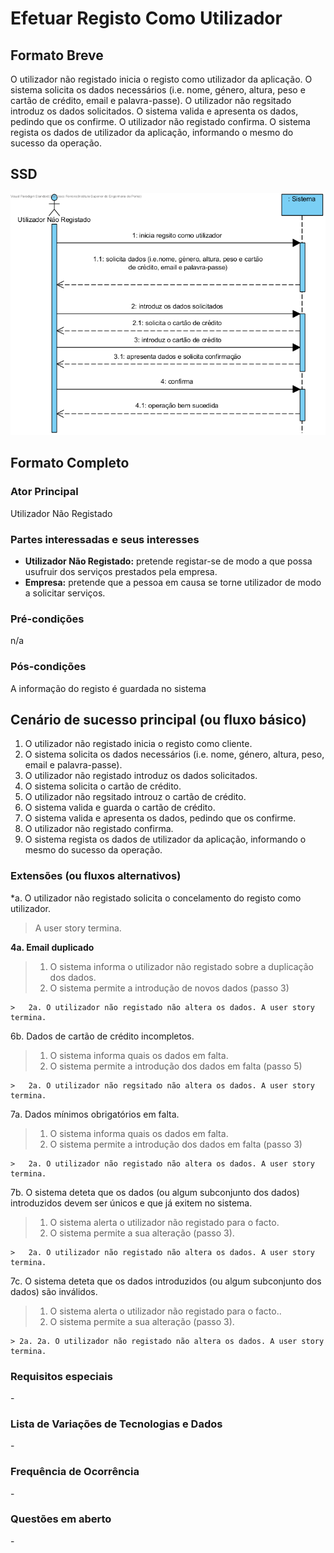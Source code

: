 # Efetuar Registo Como Utilizador

## Formato Breve

O utilizador não registado inicia o registo como utilizador da aplicação. O sistema solicita os dados necessários (i.e. nome, género, altura, peso e cartão de crédito, email e palavra-passe). O utilizador não regsitado introduz os dados solicitados. O sistema valida e apresenta os dados, pedindo que os confirme. O utilizador não registado confirma. O sistema regista os dados de utilizador da aplicação, informando o mesmo do sucesso da operação.


## SSD
![UC3-SSD.png](SSD_UC3.png)


## Formato Completo

### Ator Principal

Utilizador Não Registado

###  Partes interessadas e seus interesses
* **Utilizador Não Registado:** pretende registar-se de modo a que possa usufruir dos serviços prestados pela empresa.
* **Empresa:**  pretende que a pessoa em causa se torne utilizador de modo a solicitar serviços.


### Pré-condições
n/a

### Pós-condições

A informação do registo é guardada no sistema

## Cenário de sucesso principal (ou fluxo básico)

1. O utilizador não registado inicia o registo como cliente.
2. O sistema solicita os dados necessários (i.e. nome, género, altura, peso, email e palavra-passe).
3. O utilizador não registado introduz os dados solicitados. 
4. O sistema solicita o cartão de crédito.
5. O utilizador não regsitado introuz o cartão de crédito.
6. O sistema valida e guarda o cartão de crédito.
7. O sistema valida e apresenta os dados, pedindo que os confirme.
8. O utilizador não registado confirma.
9. O sistema regista os dados de utilizador da aplicação, informando o mesmo do sucesso da operação. 

### Extensões (ou fluxos alternativos)

*a. O utilizador não registado solicita o concelamento do registo como utilizador.
> A user story termina.

**4a. Email duplicado**
>	1. O sistema informa o utilizador não registado sobre a duplicação dos dados.
>	2. O sistema permite a introdução de novos dados (passo 3)
>
	>	2a. O utilizador não registado não altera os dados. A user story termina.

6b. Dados de cartão de crédito incompletos.
>	1. O sistema informa quais os dados em falta.
>	2. O sistema permite a introdução dos dados em falta (passo 5)
>
	>	2a. O utilizador não regsitado não altera os dados. A user story termina.
	
7a. Dados mínimos obrigatórios em falta.
>	1. O sistema informa quais os dados em falta.
>	2. O sistema permite a introdução dos dados em falta (passo 3)
>
	>	2a. O utilizador não registado não altera os dados. A user story termina.

7b. O sistema deteta que os dados (ou algum subconjunto dos dados) introduzidos devem ser únicos e que já exitem no sistema.
>	1. O sistema alerta o utilizador não registado para o facto.
>	2. O sistema permite a sua alteração (passo 3).
>
	>	2a. O utilizador não registado não altera os dados. A user story termina.

7c. O sistema deteta que os dados introduzidos (ou algum subconjunto dos dados) são inválidos.
> 1. O sistema alerta o utilizador não registado para o facto.. 
> 2. O sistema permite a sua alteração (passo 3).
> 
	> 2a. 2a. O utilizador não registado não altera os dados. A user story termina.

### Requisitos especiais
\-

### Lista de Variações de Tecnologias e Dados
\-

### Frequência de Ocorrência
\-

### Questões em aberto
\-
